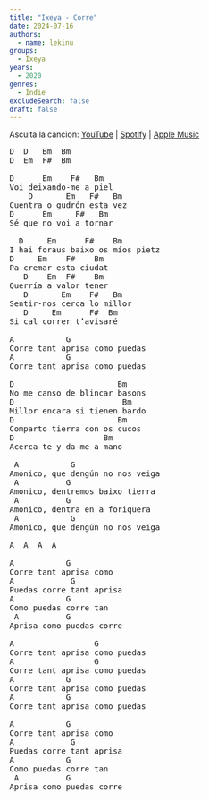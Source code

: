 ```yaml
---
title: "Ixeya - Corre"
date: 2024-07-16
authors:
  - name: lekinu
groups:
  - Ixeya
years:
  - 2020
genres:
  - Indie
excludeSearch: false
draft: false
---
```


Ascuita la cancion: [YouTube](https://www.youtube.com/watch?v=YWElGHHIG2Y) | [Spotify](https://open.spotify.com/track/1dtK6vSEsSS9jo7ERGRJqh?si=f5f039ce3d4c412c) | [Apple Music](https://music.apple.com/es/album/corre-aragon%C3%A9s/1542968686?i=1542968687)

<pre>
D  D   Bm  Bm
D  Em  F#  Bm

D      Em    F#   Bm
Voi deixando‐me a piel
    D       Em   F#   Bm
Cuentra o gudrón esta vez
D      Em     F#   Bm
Sé que no voi a tornar

  D     Em      F#    Bm
I hai foraus baixo os míos pietz
D     Em    F#    Bm
Pa cremar esta ciudat
   D    Em  F#    Bm
Querría a valor tener
   D       Em    F#   Bm
Sentir‐nos cerca lo millor
   D     Em      F#  Bm
Si cal correr t’avisaré

A           G
Corre tant aprisa como puedas
A           G
Corre tant aprisa como puedas

D                      Bm
No me canso de blincar basons
D                       Bm
Millor encara si tienen bardo
D                      Bm
Comparto tierra con os cucos
D                   Bm
Acerca‐te y da‐me a mano

 A           G
Amonico, que dengún no nos veiga
 A          G
Amonico, dentremos baixo tierra
 A          G
Amonico, dentra en a foriquera
 A           G
Amonico, que dengún no nos veiga

A  A  A  A

A           G
Corre tant aprisa como
A            G
Puedas corre tant aprisa
A           G
Como puedas corre tan
 A          G
Aprisa como puedas corre

A                 G
Corre tant aprisa como puedas
A                 G
Corre tant aprisa como puedas
A           G
Corre tant aprisa como puedas
A           G
Corre tant aprisa como puedas

A           G
Corre tant aprisa como
A            G
Puedas corre tant aprisa
A           G
Como puedas corre tan
 A          G
Aprisa como puedas corre
</pre>

